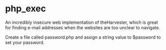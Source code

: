 # php_exec
An incredibly insecure web implementation of theHarvester, which is great for finding e-mail addresses when the websites are too unclear to navigate.

Create a file called password.php and assign a string value to $password to set your password.